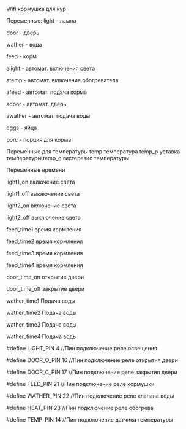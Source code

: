  Wifi кормушка для кур

  Переменные:
  light - лампа
  
  door - дверь
  
  wather - вода
  
  feed - корм
  
  alight - автомат. включения света
  
  atemp - автомат. включение обогревателя
  
  afeed - автомат. подача корма
  
  adoor - автомат. дверь
  
  awather - автомат. подача воды
  
  eggs - яйца
  
  porc - порция для корма
  
  Переменные для температуры
  temp температура
  temp_p уставка температуры
  temp_g гистерезис температуры


  Переменные времени
  
  light1_on включение света 
  
  light1_off выключение света
  
  light2_on включение света
  
  light2_off выключение света
  
  feed_time1 время кормления
  
  feed_time2 время кормления
  
  feed_time3 время кормления
  
  feed_time4 время кормления
  
  door_time_on открытие двери
  
  door_time_off закрытие двери
  
  wather_time1 Подача воды
  
  wather_time2 Подача воды
  
  wather_time3 Подача воды
  
  wather_time4 Подача воды

#define LIGHT_PIN 4    //Пин подключение реле освещения

#define DOOR_O_PIN 16  //Пин подключение реле открытия двери

#define DOOR_C_PIN 17  //Пин подключение реле закрытия двери

#define FEED_PIN 21    //Пин подключение реле кормушки

#define WATHER_PIN 22  //Пин подключение реле клапана воды

#define HEAT_PIN 23    //Пин подключение реле обогрева

#define TEMP_PIN 14    //Пин подключение датчика температуры

